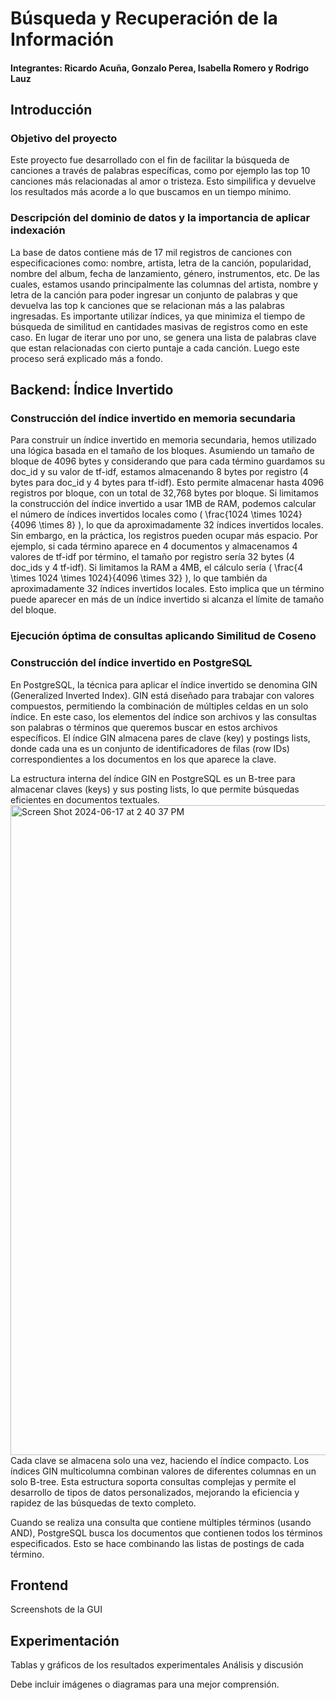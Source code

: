 # Búsqueda y Recuperación de la Información 
#### Integrantes: Ricardo Acuña, Gonzalo Perea, Isabella Romero y Rodrigo Lauz

## Introducción
### Objetivo del proyecto
Este proyecto fue desarrollado con el fin de facilitar la búsqueda de canciones a través de palabras específicas, como por ejemplo las top 10 canciones más relacionadas al amor o tristeza. Esto simpilifica y devuelve los resultados más acorde a lo que buscamos en un tiempo mínimo.

### Descripción del dominio de datos y la importancia de aplicar indexación
La base de datos contiene más de 17 mil registros de canciones con especificaciones como: nombre, artista, letra de la canción, popularidad, nombre del album, fecha de lanzamiento, género, instrumentos, etc. De las cuales, estamos usando principalmente las columnas del artista, nombre y letra de la canción para poder ingresar un conjunto de palabras y que devuelva las top k canciones que se relacionan más a las palabras ingresadas.
Es importante utilizar índices, ya que minimiza el tiempo de búsqueda de similitud en cantidades masivas de registros como en este caso. En lugar de iterar uno por uno, se genera una lista de palabras clave que estan relacionadas con cierto puntaje a cada canción. Luego este proceso será explicado más a fondo.

## Backend: Índice Invertido
### Construcción del índice invertido en memoria secundaria
Para construir un índice invertido en memoria secundaria, hemos utilizado una lógica basada en el tamaño de los bloques. Asumiendo un tamaño de bloque de 4096 bytes y considerando que para cada término guardamos su doc_id y su valor de tf-idf, estamos almacenando 8 bytes por registro (4 bytes para doc_id y 4 bytes para tf-idf). Esto permite almacenar hasta 4096 registros por bloque, con un total de 32,768 bytes por bloque. Si limitamos la construcción del índice invertido a usar 1MB de RAM, podemos calcular el número de índices invertidos locales como \( \frac{1024 \times 1024}{4096 \times 8} \), lo que da aproximadamente 32 índices invertidos locales. Sin embargo, en la práctica, los registros pueden ocupar más espacio. Por ejemplo, si cada término aparece en 4 documentos y almacenamos 4 valores de tf-idf por término, el tamaño por registro sería 32 bytes (4 doc_ids y 4 tf-idf). Si limitamos la RAM a 4MB, el cálculo sería \( \frac{4 \times 1024 \times 1024}{4096 \times 32} \), lo que también da aproximadamente 32 índices invertidos locales. Esto implica que un término puede aparecer en más de un índice invertido si alcanza el límite de tamaño del bloque.

### Ejecución óptima de consultas aplicando Similitud de Coseno


### Construcción del índice invertido en PostgreSQL
En PostgreSQL, la técnica para aplicar el índice invertido se denomina GIN (Generalized Inverted Index). GIN está diseñado para trabajar con valores compuestos, permitiendo la combinación de múltiples celdas en un solo índice. 
En este caso, los elementos del índice son archivos y las consultas son palabras o términos que queremos buscar en estos archivos específicos. El índice GIN almacena pares de clave (key) y postings lists, donde cada una es un conjunto de identificadores de filas (row IDs) correspondientes a los documentos en los que aparece la clave.

La estructura interna del índice GIN en PostgreSQL es un B-tree para almacenar claves (keys) y sus posting lists, lo que permite búsquedas eficientes en documentos textuales.
<img width="1040" alt="Screen Shot 2024-06-17 at 2 40 37 PM" src="https://github.com/ricardoamiel/TestingRevInd/assets/102993411/bad1dd0a-4751-4c00-9a66-12d6c9e2813c">
Cada clave se almacena solo una vez, haciendo el índice compacto. Los índices GIN multicolumna combinan valores de diferentes columnas en un solo B-tree. Esta estructura soporta consultas complejas y permite el desarrollo de tipos de datos personalizados, mejorando la eficiencia y rapidez de las búsquedas de texto completo.

Cuando se realiza una consulta que contiene múltiples términos (usando AND), PostgreSQL busca los documentos que contienen todos los términos especificados. Esto se hace combinando las listas de postings de cada término.

## Frontend
Screenshots de la GUI

## Experimentación
Tablas y gráficos de los resultados experimentales
Análisis y discusión

Debe incluir imágenes o diagramas para una mejor comprensión.
